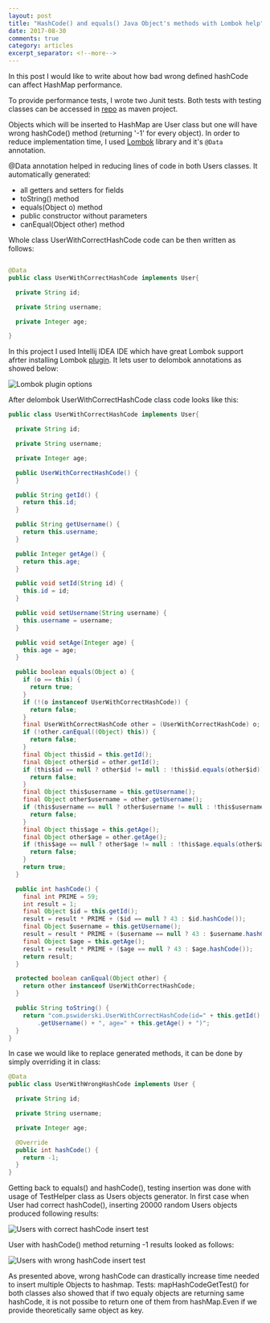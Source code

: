```yaml
---
layout: post
title: "HashCode() and equals() Java Object's methods with Lombok help"
date: 2017-08-30
comments: true
category: articles
excerpt_separator: <!--more-->
---
```



In this post I would like to write about how bad wrong defined hashCode can affect HashMap performance.


<!--more-->


To provide performance tests, I wrote two Junit tests. Both tests with testing classes can be accessed in [repo](https://github.com/Pszemo230/JavaExercises/tree/master/hashCodeAndEquals) as maven project.

Objects which will be inserted to HashMap are User class but one will have wrong hashCode() method (returning '-1' for every object).
In order to reduce implementation time, I used [Lombok](https://projectlombok.org/) library and it's `@Data` annotation.


@Data annotation helped in reducing lines of code in both Users classes. It automatically generated:
- all getters and setters for fields
- toString() method
- equals(Object o) method
- public constructor without parameters
- canEqual(Object other) method


Whole class UserWithCorrectHashCode code can be then written as follows:
```java

@Data
public class UserWithCorrectHashCode implements User{

  private String id;

  private String username;

  private Integer age;

}
```

In this project I used Intellij IDEA IDE which have great Lombok support afrter installing Lombok [plugin](https://plugins.jetbrains.com/plugin/6317-lombok-plugin).
It lets user to delombok annotations as showed below:


![Lombok plugin options](https://github.com/Pszemo230/Pszemo230.github.io/blob/master/assets/delombok.PNG?raw=true "Lombok plugin options")


After delombok UserWithCorrectHashCode class code looks like this:


```java
public class UserWithCorrectHashCode implements User{

  private String id;

  private String username;

  private Integer age;

  public UserWithCorrectHashCode() {
  }

  public String getId() {
    return this.id;
  }

  public String getUsername() {
    return this.username;
  }

  public Integer getAge() {
    return this.age;
  }

  public void setId(String id) {
    this.id = id;
  }

  public void setUsername(String username) {
    this.username = username;
  }

  public void setAge(Integer age) {
    this.age = age;
  }

  public boolean equals(Object o) {
    if (o == this) {
      return true;
    }
    if (!(o instanceof UserWithCorrectHashCode)) {
      return false;
    }
    final UserWithCorrectHashCode other = (UserWithCorrectHashCode) o;
    if (!other.canEqual((Object) this)) {
      return false;
    }
    final Object this$id = this.getId();
    final Object other$id = other.getId();
    if (this$id == null ? other$id != null : !this$id.equals(other$id)) {
      return false;
    }
    final Object this$username = this.getUsername();
    final Object other$username = other.getUsername();
    if (this$username == null ? other$username != null : !this$username.equals(other$username)) {
      return false;
    }
    final Object this$age = this.getAge();
    final Object other$age = other.getAge();
    if (this$age == null ? other$age != null : !this$age.equals(other$age)) {
      return false;
    }
    return true;
  }

  public int hashCode() {
    final int PRIME = 59;
    int result = 1;
    final Object $id = this.getId();
    result = result * PRIME + ($id == null ? 43 : $id.hashCode());
    final Object $username = this.getUsername();
    result = result * PRIME + ($username == null ? 43 : $username.hashCode());
    final Object $age = this.getAge();
    result = result * PRIME + ($age == null ? 43 : $age.hashCode());
    return result;
  }

  protected boolean canEqual(Object other) {
    return other instanceof UserWithCorrectHashCode;
  }

  public String toString() {
    return "com.pswiderski.UserWithCorrectHashCode(id=" + this.getId() + ", username=" + this
        .getUsername() + ", age=" + this.getAge() + ")";
  }
}

```

In case we would like to replace generated methods, it can be done by simply overriding it in class:


```java
@Data
public class UserWithWrongHashCode implements User {

  private String id;

  private String username;

  private Integer age;

  @Override
  public int hashCode() {
    return -1;
  }
}
```

Getting back to equals() and hashCode(), testing insertion was done with usage of TestHelper class as Users objects generator.
In first case when User had correct hashCode(), inserting 20000 random Users objects produced following results:


![Users with correct hashCode insert test](https://github.com/Pszemo230/Pszemo230.github.io/blob/master/assets/usersWithCorrectHashCodeInsertionTest.PNG?raw=true "Users with correct hashCode insert test")


User with hashCode() method returning -1 results looked as follows:


![Users with wrong hashCode insert test](https://github.com/Pszemo230/Pszemo230.github.io/blob/master/assets/usersWithWrongHashCodeInsertionTest.PNG?raw=true "Users with wrong hashCode insert test")


As presented above, wrong hashCode can drastically increase time needed to insert multiple Objects to hashmap. 
Tests: mapHashCodeGetTest() for both classes also showed that if two equaly objects are returning same hashCode, it is not possibe to return one of them from hashMap.Even if we provide theoretically same object as key. 




